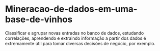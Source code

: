 # Mineracao-de-dados-em-uma-base-de-vinhos
Classificar e agrupar novas entradas no banco de dados, estudando correlações, aprendendo e extraindo informação a partir dos dados é extremamente útil para tomar diversas decisões de negócio, por exemplo.
